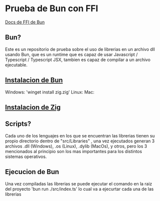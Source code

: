 # Prueba de Bun con FFI

[Docs de FFI de Bun](https://bun.sh/docs/api/ffi)

## Bun?
Este es un repositorio de prueba sobre el uso de librerias en un archivo dll usando Bun, que es un runtime que es capaz de usar Javascript / Typescript / Typescript JSX, tambien es capaz de compilar a un archivo ejecutable.

## [Instalacion de Bun](https://bun.sh/docs/installation)
Windows: 'winget install zig.zig'
Linux: 
Mac: 

## [Instalacion de Zig](https://ziglang.org/learn/getting-started/)


## Scripts?
Cada uno de los lenguajes en los que se encuentran las librerias tienen su propio directorio dentro de "src/Libraries" , una vez ejecutados generan 3 archivos
.dll (Windows), .os (Linux), .dylib (MacOs), y otros, pero los 3 mencionados al principio son los mas importantes para los distintos sistemas operativos.

## Ejecucion de Bun
Una vez compiladas las librerias se puede ejecutar el comando en la raiz del proyecto 'bun run ./src/index.ts' lo cual va a ejecurtar cada una de las librerias